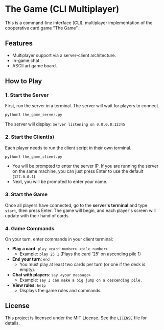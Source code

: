 # The Game (CLI Multiplayer)

This is a command-line interface (CLI), multiplayer implementation of the cooperative card game "The Game".

## Features

-   Multiplayer support via a server-client architecture.
-   In-game chat.
-   ASCII art game board.

## How to Play

### 1. Start the Server

First, run the server in a terminal. The server will wait for players to connect.

```bash
python3 the_game_server.py
```

The server will display: `Server listening on 0.0.0.0:12345`

### 2. Start the Client(s)

Each player needs to run the client script in their own terminal.

```bash
python3 the_game_client.py
```

-   You will be prompted to enter the server IP. If you are running the server on the same machine, you can just press Enter to use the default (`127.0.0.1`).
-   Next, you will be prompted to enter your name.

### 3. Start the Game

Once all players have connected, go to the **server's terminal** and type `start`, then press Enter. The game will begin, and each player's screen will update with their hand of cards.

### 4. Game Commands

On your turn, enter commands in your client terminal:

-   **Play a card**: `play <card_number> <pile_number>`
    -   Example: `play 25 1` (Plays the card '25' on ascending pile 1)
-   **End your turn**: `end`
    -   You must play at least two cards per turn (or one if the deck is empty).
-   **Chat with players**: `say <your message>`
    -   Example: `say I can make a big jump on a descending pile.`
-   **View rules**: `help`
    -   Displays the game rules and commands.

## License

This project is licensed under the MIT License. See the `LICENSE` file for details.
